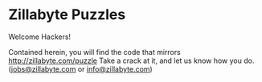 Zillabyte Puzzles
=================

Welcome Hackers! 

Contained herein, you will find the code that mirrors http://zillabyte.com/puzzle
Take a crack at it, and let us know how you do. (jobs@zillabyte.com or info@zillabyte.com)
